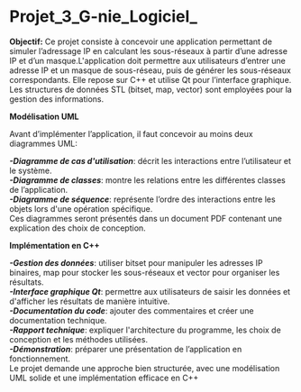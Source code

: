 # Projet_3_G-nie_Logiciel_

**Objectif:**
Ce projet consiste à concevoir une application permettant de simuler l’adressage IP en calculant les sous-réseaux à partir d’une adresse IP et d’un masque.L'application doit permettre aux utilisateurs d’entrer une adresse IP et un masque de sous-réseau, puis de générer les sous-réseaux correspondants. Elle repose sur C++ et utilise Qt pour l’interface graphique. Les structures de données STL (bitset, map, vector) sont employées pour la gestion des informations.


**Modélisation UML**

Avant d’implémenter l’application, il faut concevoir au moins deux diagrammes UML:

***-Diagramme de cas d'utilisation***: décrit les interactions entre l’utilisateur et le système.\
***-Diagramme de classes***: montre les relations entre les différentes classes de l’application.\
***-Diagramme de séquence***: représente l’ordre des interactions entre les objets lors d'une opération spécifique.\
Ces diagrammes seront présentés dans un document PDF contenant une explication des choix de conception.

**Implémentation en C++**

***-Gestion des données***: utiliser bitset pour manipuler les adresses IP binaires, map pour stocker les sous-réseaux et vector pour organiser les résultats.\
***-Interface graphique Qt***: permettre aux utilisateurs de saisir les données et d'afficher les résultats de manière intuitive.\
***-Documentation du code***: ajouter des commentaires et créer une documentation technique.\
***-Rapport technique***: expliquer l'architecture du programme, les choix de conception et les méthodes utilisées.\
***-Démonstration***: préparer une présentation de l’application en fonctionnement.\
Le projet demande une approche bien structurée, avec une modélisation UML solide et une implémentation efficace en C++







 
